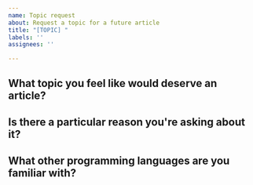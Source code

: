 ```yaml
---
name: Topic request
about: Request a topic for a future article
title: "[TOPIC] "
labels: ''
assignees: ''

---
```


## What topic you feel like would deserve an article?

## Is there a particular reason you're asking about it?

## What other programming languages are you familiar with?
